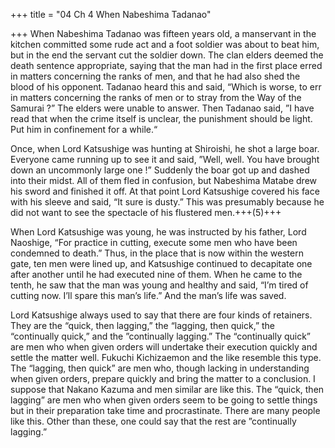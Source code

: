 +++
title = "04 Ch 4 When Nabeshima Tadanao"

+++
When Nabeshima Tadanao was fifteen years old, a
manservant in the kitchen committed some rude
act and a foot soldier was about to beat him,
but in the end the servant cut the soldier down.
The clan elders deemed the death sentence appropriate, saying
that the man had in the first place erred in matters concerning
the ranks of men, and that he had also shed the blood of his
opponent. Tadanao heard this and said, “Which is worse, to
err in matters concerning the ranks of men or to stray from the
Way of the Samurai ?”
The elders were unable to answer. Then Tadanao said, ”I
have read that when the crime itself is unclear, the punishment
should be light. Put him in confinement for a while.“

Once, when Lord Katsushige was hunting at Shiroishi, he
shot a large boar. Everyone came running up to see it and
said, ”Well, well. You have brought down an uncommonly large
one !” Suddenly the boar got up and dashed into their midst.
All of them fled in confusion, but Nabeshima Matabe drew
his sword and finished it off. At that point Lord Katsushige
covered his face with his sleeve and said, “It sure is dusty.” This
was presumably because he did not want to see the spectacle of
his flustered men.+++(5)+++

When Lord Katsushige was young, he was instructed by his
father, Lord Naoshige, “For practice in cutting, execute some
men who have been condemned to death.” Thus, in the place
that is now within the western gate, ten men were lined up,
and Katsushige continued to decapitate one after another until
he had executed nine of them. When he came to the tenth, he
saw that the man was young and healthy and said, “I’m tired of
cutting now. I’ll spare this man’s life.” And the man’s life was
saved.

Lord Katsushige always used to say that there are four kinds
of retainers. They are the “quick, then lagging,” the “lagging,
then quick,” the “continually quick,” and the ”continually lagging.”
The “continually quick” are men who when given orders will
undertake their execution quickly and settle the matter well.
Fukuchi Kichizaemon and the like resemble this type.
The “lagging, then quick” are men who, though lacking in
understanding when given orders, prepare quickly and bring the
matter to a conclusion. I suppose that Nakano Kazuma and men
similar are like this. The “quick, then lagging” are men who when given orders
seem to be going to settle things but in their preparation take
time and procrastinate. There are many people like this.
Other than these, one could say that the rest are ”continually
lagging.”
